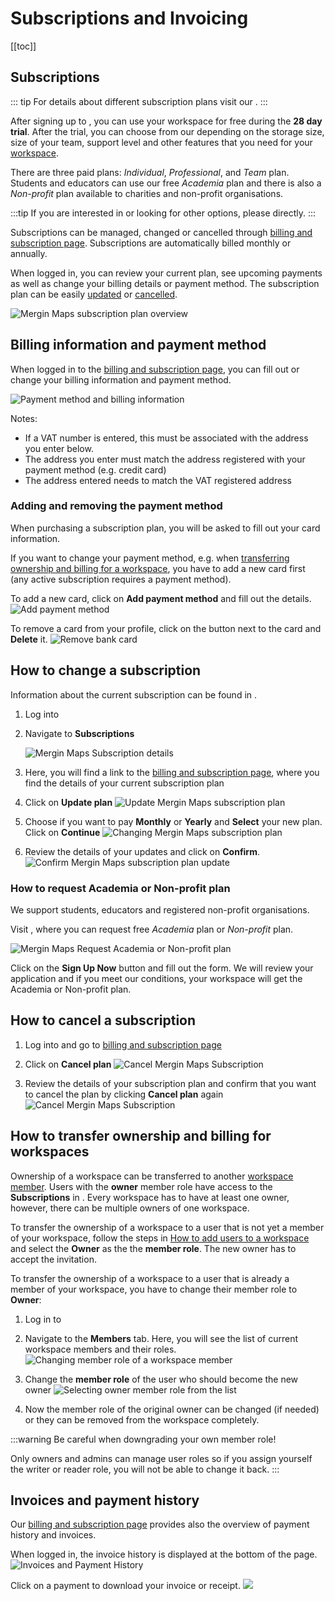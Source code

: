 # Subscriptions and Invoicing
[[toc]]

## Subscriptions

::: tip
For details about different subscription plans visit our <MainDomainNameLink id="pricing" desc="pricing page"/>.
:::

After signing up to <MainPlatformNameLink />, you can use your workspace for free during the **28 day trial**. After the trial, you can choose from our <MainDomainNameLink id="pricing" desc="subscription plans"/> depending on the storage size, size of your team, support level and other features that you need for your [workspace](../../manage/workspaces/). 

There are three paid plans: *Individual*, *Professional*, and *Team* plan. Students and educators can use our free *Academia* plan and there is also a *Non-profit* plan available to charities and non-profit organisations. 

:::tip
If you are interested in <MainDomainNameLink id="pricing-for-ce-and-ee" desc="On-Premise deployment"/>  or looking for other options, please <MerginMapsEmail id="sales" desc="contact us" /> directly.
:::

Subscriptions can be managed, changed or cancelled through [billing and subscription page](https://payments.merginmaps.com). Subscriptions are automatically billed monthly or annually. 

When logged in, you can review your current plan, see upcoming payments as well as change your billing details or payment method. The subscription plan can be easily [updated](#how-to-change-a-subscription) or [cancelled](#how-to-cancel-a-subscription).
<!-- placeholder image - TODO: update when possible -->
![Mergin Maps subscription plan overview](./stripe-merginmaps-subcription.jpg "Mergin Maps subscription plan overview")

## Billing information and payment method
When logged in to the [billing and subscription page](https://payments.merginmaps.com), you can fill out or change your billing information and payment method. 

![Payment method and billing information](./stripe-billing-info-payment-method.jpg "Payment method and billing information")

Notes:
- If a VAT number is entered, this must be associated with the address you enter below.
- The address you enter must match the address registered with your payment method (e.g. credit card)
- The address entered needs to match the VAT registered address

### Adding and removing the payment method
When purchasing a subscription plan, you will be asked to fill out your card information.

If you want to change your payment method, e.g. when [transferring ownership and billing for a workspace](#how-to-transfer-ownership-and-billing-for-workspaces), you have to add a new card first (any active subscription requires a payment method).

To add a new card, click on **Add payment method** and fill out the details.
![Add payment method](./stripe-add-payment-method.jpg "Add payment method")

To remove a card from your profile, click on the button next to the card and **Delete** it.
![Remove bank card](./stripe-delete-card.jpg "Remove bank card")

## How to change a subscription
Information about the current subscription can be found in <AppDomainNameLink />.

1. Log into <AppDomainNameLink />
2. Navigate to **Subscriptions**
   <!-- placeholder image - TODO: update when possible -->
   ![Mergin Maps Subscription details](./subscriptions.jpg "Mergin Maps Subscription details")

3. Here, you will find a link to the [billing and subscription page](https://payments.merginmaps.com), where you find the details of your current subscription plan

4. Click on **Update plan**
   ![Update Mergin Maps subscription plan](./stripe-update-subscription.jpg "Update Mergin Maps subscription plan")

5. Choose if you want to pay **Monthly** or **Yearly** and **Select** your new plan. Click on **Continue**
   ![Changing Mergin Maps subscription plan](./stripe-update-your-plan.jpg "Changing Mergin Maps subscription plan")
   
4. Review the details of your updates and click on **Confirm**.
   ![Confirm Mergin Maps subscription plan update](./stripe-update-plan-confirmation.jpg "Confirm Mergin Maps subscription plan update")


### How to request Academia or Non-profit plan
We support students, educators and registered non-profit organisations.

Visit <MainDomainNameLink id="pricing" desc="Mergin Maps pricing page"/>, where you can request free *Academia* plan or *Non-profit* plan.

![Mergin Maps Request Academia or Non-profit plan](./academia-non-profit-plan.jpg "Mergin Maps Request Academia or Non-profit plan")

Click on the **Sign Up Now** button and fill out the form. We will review your application and if you meet our conditions, your workspace will get the Academia or Non-profit plan.

## How to cancel a subscription
1. Log into <AppDomainNameLink /> and go to [billing and subscription page](https://payments.merginmaps.com)
2. Click on **Cancel plan**
   ![Cancel Mergin Maps Subscription](./stripe-cancel-subscription.jpg "Cancel Mergin Maps Subscription")
   
3. Review the details of your subscription plan and confirm that you want to cancel the plan by clicking **Cancel plan** again
   ![Cancel Mergin Maps Subscription](./stripe-cancel-subscription-confirm.jpg "Cancel Mergin Maps Subscription")

## How to transfer ownership and billing for workspaces
Ownership of a workspace can be transferred to another [workspace member](../permissions/#workspace-member-roles). Users with the **owner** member role have access to the **Subscriptions** in <AppDomainNameLink />. Every workspace has to have at least one owner, however, there can be multiple owners of one workspace.

To transfer the ownership of a workspace to a user that is not yet a member of your workspace, follow the steps in [How to add users to a workspace](../project-advanced/#add-users-to-a-workspace) and select the **Owner** as the the **member role**. The new owner has to accept the invitation.

To transfer the ownership of a workspace to a user that is already a member of your workspace, you have to change their member role to **Owner**:
1. Log in to <AppDomainNameLink />
2. Navigate to the **Members** tab. Here, you will see the list of current workspace members and their roles. 
   ![Changing member role of a workspace member](./transfer-ownership-member-role.jpg "Changing member role of a workspace member")

3. Change the **member role** of the user who should become the new owner
   ![Selecting owner member role from the list](./transfer-ownership-new-owner.jpg "Selecting owner member role from the list")
   
4. Now the member role of the original owner can be changed (if needed) or they can be removed from the workspace completely.

:::warning
Be careful when downgrading your own member role! 

Only owners and admins can manage user roles so if you assign yourself the writer or reader role, you will not be able to change it back.
:::

## Invoices and payment history
Our [billing and subscription page](https://payments.merginmaps.com) provides also the overview of payment history and invoices.

When logged in, the invoice history is displayed at the bottom of the page.
![Invoices and Payment History](./invoices-history.jpg "Invoices and Payment History")

Click on a payment to download your invoice or receipt.
![](./invoice-receipt.jpg)

